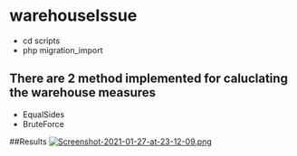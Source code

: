 # warehouseIssue

- cd scripts
- php migration_import

## There are 2 method implemented for caluclating the warehouse measures
- EqualSides
- BruteForce

##Results
[![Screenshot-2021-01-27-at-23-12-09.png](https://i.postimg.cc/Hn9FhgPZ/Screenshot-2021-01-27-at-23-12-09.png)](https://postimg.cc/N2LNKWtm)
